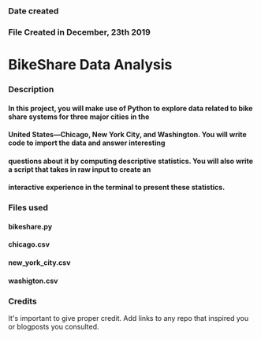 ### Date created
### File Created in December, 23th 2019

# BikeShare Data Analysis

### Description
#### In this project, you will make use of Python to explore data related to bike share systems for three major cities in the
#### United States—Chicago, New York City, and Washington. You will write code to import the data and answer interesting 
#### questions about it by computing descriptive statistics. You will also write a script that takes in raw input to create an
#### interactive experience in the terminal to present these statistics.

### Files used
#### bikeshare.py
#### chicago.csv
#### new_york_city.csv
#### washigton.csv

### Credits
It's important to give proper credit. Add links to any repo that inspired you or blogposts you consulted.

